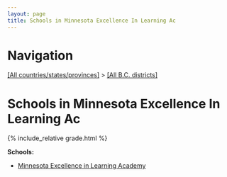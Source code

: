 ```yaml
---
layout: page
title: Schools in Minnesota Excellence In Learning Ac
---
```

# Navigation

[[All countries/states/provinces]](../..) > [[All B.C. districts]](..)

# Schools in Minnesota Excellence In Learning Ac

{% include_relative grade.html %}

**Schools:**

- [Minnesota Excellence in Learning Academy](Minnesota_Excellence_in_Learning_Academy.md)
